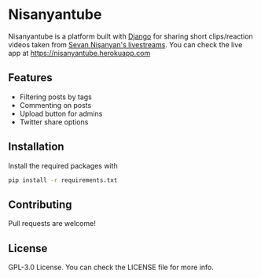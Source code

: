 # Nisanyantube

Nisanyantube is a platform built with [Django](https://www.djangoproject.com) for sharing short clips/reaction videos taken from [Sevan Nişanyan's livestreams](https://www.youtube.com/channel/UCMixjxEx6t663lIf0aQBeSg). You can check the live app at https://nisanyantube.herokuapp.com

## Features
* Filtering posts by tags
* Commenting on posts
* Upload button for admins
* Twitter share options 


## Installation
Install the required packages with
```bash
pip install -r requirements.txt
```

## Contributing
Pull requests are welcome!

## License

GPL-3.0 License. You can check the LICENSE file for more info.

